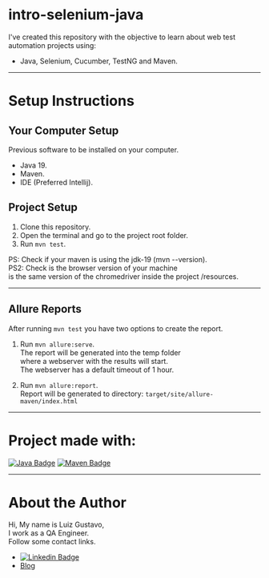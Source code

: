 # intro-selenium-java

I've created this repository with the objective to learn about web test automation projects using:
- Java, Selenium, Cucumber, TestNG and Maven.

---

# Setup Instructions

## Your Computer Setup

Previous software to be installed on your computer.
- Java 19.
- Maven.
- IDE (Preferred Intellij).

## Project Setup

1. Clone this repository.
2. Open the terminal and go to the project root folder.
3. Run `mvn test`.

PS: Check if your maven is using the jdk-19 (mvn --version).\
PS2: Check is the browser version of your machine\
is the same version of the chromedriver inside the project /resources.

---

## Allure Reports

After running `mvn test` you have two options to create the report.

1. Run `mvn allure:serve`.\
   The report will be generated into the temp folder\
   where a webserver with the results will start.\
   The webserver has a default timeout of 1 hour.

2. Run `mvn allure:report`.\
   Report will be generated tо directory: `target/site/allure-maven/index.html`

---

# Project made with:

[![Java Badge](https://img.shields.io/badge/java-%23ED8B00.svg?style=for-the-badge&logo=java&logoColor=white)](https://www.java.com/)
[![Maven Badge](https://img.shields.io/badge/Apache%20Maven-C71A36?style=for-the-badge&logo=Apache%20Maven&logoColor=white)](https://maven.apache.org/)

---

# About the Author
Hi, My name is Luiz Gustavo,\
I work as a QA Engineer.\
Follow some contact links.

- [![Linkedin Badge](https://img.shields.io/badge/-LinkedIn-blue?style=flat-square&logo=Linkedin&logoColor=white)](https://www.linkedin.com/in/luizgustavor/)
- [Blog](https://luizdeaguiar.com.br)
